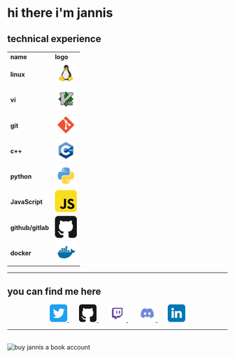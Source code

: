 <body>
  <h1>hi there i'm jannis</h1>
  <h2>technical experience</h2>
  <table>
      <tr>
          <td><b>name</b></td>
          <td><b>logo</b></td>
      </tr>
      <tr>
          <td><b>linux</b></td>
          <td><img width="50px" alt="linux" src="https://raw.githubusercontent.com/edent/SuperTinyIcons/master/images/svg/linux.svg"/></td>
      </tr>
      <tr>
          <td><b>vi</b></td>
          <td><img width="50px" alt="vim" src="https://raw.githubusercontent.com/edent/SuperTinyIcons/master/images/svg/vim.svg"/></td>
      </tr>
      <tr>
          <td><b>git</b></td>
          <td><img width="50px" alt="git" src="https://raw.githubusercontent.com/edent/SuperTinyIcons/master/images/svg/git.svg"/></td>
      </tr>
      <tr>
          <td><b>c++</b></td>
          <td><img width="50px" alt="c++" src="https://raw.githubusercontent.com/edent/SuperTinyIcons/master/images/svg/cplusplus.svg"/></td>
      </tr>
      <tr>
          <td><b>python</b></td>
          <td><img width="50px" alt="python" src="https://raw.githubusercontent.com/edent/SuperTinyIcons/master/images/svg/python.svg"/></td>
      </tr>
      <tr>
          <td><b>JavaScript</b></td>
          <td><img width="50px" alt="javascript" src="https://raw.githubusercontent.com/edent/SuperTinyIcons/master/images/svg/javascript.svg"/></td>
      </tr>
      <tr>
          <td><b>github/gitlab</b></td>
          <td><img width="50px" alt="github/-lab" src="https://raw.githubusercontent.com/edent/SuperTinyIcons/master/images/svg/github.svg"/></td>
      </tr>
      <tr>
          <td><b>docker</b></td>
          <td><img width="50px" alt="docker" src="https://raw.githubusercontent.com/edent/SuperTinyIcons/master/images/svg/docker.svg"/></td>
      </tr>
  </table>
  
  <hr>
  
  <h2>you can find me here</h2>
  <!-- icons from here:
      https://github.com/edent/SuperTinyIcons
  -->
  
  <p align="center">
    <a href="https://twitter.com/withjannis" target="_blank">
      <img alt="jannis' twitter account" width="40px" src="https://raw.githubusercontent.com/edent/SuperTinyIcons/master/images/svg/twitter.svg"/>
    </a>
      &#8287;&#8287;&#8287;&#8287;&#8287;
    <a href="https://github.com/withjannis" target="_blank">
      <img alt="jannis' github account" width="40px" src="https://raw.githubusercontent.com/edent/SuperTinyIcons/master/images/svg/github.svg"/>
    </a>
      &#8287;&#8287;&#8287;&#8287;&#8287;
    <a href="https://twitch.tv/withjannis" target="_blank">
      <img alt="jannis' twitch account" width="40px" src="https://raw.githubusercontent.com/edent/SuperTinyIcons/master/images/svg/twitch.svg"/>
    </a>
      &#8287;&#8287;&#8287;&#8287;&#8287;
    <a href="https://discordapp.com/users/429764749107003392" target="_blank">
      <img alt="jannis' discord user" width="40px" src="https://raw.githubusercontent.com/edent/SuperTinyIcons/master/images/svg/discord.svg"/>
    </a>
      &#8287;&#8287;&#8287;&#8287;&#8287;
    <a href="https://linkedin.com/in/jannisimhof" target="_blank">
      <img alt="jannis' linkedin account" width="40px" src="https://raw.githubusercontent.com/edent/SuperTinyIcons/master/images/svg/linkedin.svg"/>
    </a>
  </p>
  
  <hr>
  
  <br>
  <a href="https://www.buymeacoffee.com/withjannis" target="_blank">
    <img align="left" alt="buy jannis a book account" width="200px" src="https://cdn.buymeacoffee.com/buttons/v2/default-white.png" />
  </a>
  
</body>